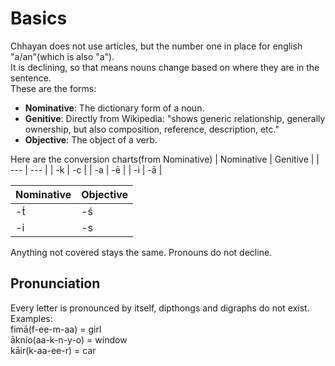# Basics
Chhayan does not use articles, but the number one in place for english "a/an"(which is also "a").  
It is declining, so that means nouns change based on where they are in the sentence.  
These are the forms:  
+ **Nominative**: The dictionary form of a noun.
+ **Genitive**: Directly from Wikipedia: "shows generic relationship, generally ownership, but also composition, reference, description, etc."
+ **Objective**: The object of a verb.

Here are the conversion charts(from Nominative)
| Nominative | Genitive |
| --- | --- |
| -k | -c |
| -a | -ē |
| -i | -ā |

| Nominative | Objective |
| --- | --- |
| -t́ | -ś |
| -i | -s |

Anything not covered stays the same. Pronouns do not decline.
## Pronunciation
Every letter is pronounced by itself, dipthongs and digraphs do not exist.  
Examples:  
fimā(f-ee-m-aa) = girl  
āknío(aa-k-n-y-o) = window  
kāir(k-aa-ee-r) = car  
